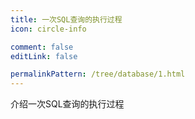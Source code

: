```yaml
---
title: 一次SQL查询的执行过程
icon: circle-info

comment: false
editLink: false

permalinkPattern: /tree/database/1.html
---
```


介绍一次SQL查询的执行过程
